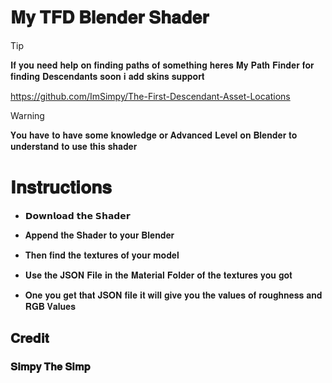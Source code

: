 # 𝐌𝐲 𝐓𝐅𝐃 𝐁𝐥𝐞𝐧𝐝𝐞𝐫 𝐒𝐡𝐚𝐝𝐞𝐫  


> [!TIP]
> 𝐈𝐟 𝐲𝐨𝐮 𝐧𝐞𝐞𝐝 𝐡𝐞𝐥𝐩 𝐨𝐧 𝐟𝐢𝐧𝐝𝐢𝐧𝐠 𝐩𝐚𝐭𝐡𝐬 𝐨𝐟 𝐬𝐨𝐦𝐞𝐭𝐡𝐢𝐧𝐠 𝐡𝐞𝐫𝐞𝐬 𝐌𝐲 𝐏𝐚𝐭𝐡 𝐅𝐢𝐧𝐝𝐞𝐫 𝐟𝐨𝐫 𝐟𝐢𝐧𝐝𝐢𝐧𝐠 𝐃𝐞𝐬𝐜𝐞𝐧𝐝𝐚𝐧𝐭𝐬 𝐬𝐨𝐨𝐧 𝐢 𝐚𝐝𝐝 𝐬𝐤𝐢𝐧𝐬 𝐬𝐮𝐩𝐩𝐨𝐫𝐭
>
> 
> https://github.com/ImSimpy/The-First-Descendant-Asset-Locations


> [!WARNING]
> 𝐘𝐨𝐮 𝐡𝐚𝐯𝐞 𝐭𝐨 𝐡𝐚𝐯𝐞 𝐬𝐨𝐦𝐞 𝐤𝐧𝐨𝐰𝐥𝐞𝐝𝐠𝐞 𝐨𝐫 𝐀𝐝𝐯𝐚𝐧𝐜𝐞𝐝 𝐋𝐞𝐯𝐞𝐥 𝐨𝐧 𝐁𝐥𝐞𝐧𝐝𝐞𝐫 𝐭𝐨 𝐮𝐧𝐝𝐞𝐫𝐬𝐭𝐚𝐧𝐝 𝐭𝐨 𝐮𝐬𝐞 𝐭𝐡𝐢𝐬 𝐬𝐡𝐚𝐝𝐞𝐫 


# 𝐈𝐧𝐬𝐭𝐫𝐮𝐜𝐭𝐢𝐨𝐧𝐬 


* 𝗗𝗼𝘄𝗻𝗹𝗼𝗮𝗱 𝘁𝗵𝗲 𝗦𝗵𝗮𝗱𝗲𝗿


* 𝐀𝐩𝐩𝐞𝐧𝐝 𝐭𝐡𝐞 𝐒𝐡𝐚𝐝𝐞𝐫 𝐭𝐨 𝐲𝐨𝐮𝐫 𝐁𝐥𝐞𝐧𝐝𝐞𝐫


* 𝐓𝐡𝐞𝐧 𝐟𝐢𝐧𝐝 𝐭𝐡𝐞 𝐭𝐞𝐱𝐭𝐮𝐫𝐞𝐬 𝐨𝐟 𝐲𝐨𝐮𝐫 𝐦𝐨𝐝𝐞𝐥


* 𝐔𝐬𝐞 𝐭𝐡𝐞 𝐉𝐒𝐎𝐍 𝐅𝐢𝐥𝐞 𝐢𝐧 𝐭𝐡𝐞 𝐌𝐚𝐭𝐞𝐫𝐢𝐚𝐥 𝐅𝐨𝐥𝐝𝐞𝐫 𝐨𝐟 𝐭𝐡𝐞 𝐭𝐞𝐱𝐭𝐮𝐫𝐞𝐬 𝐲𝐨𝐮 𝐠𝐨𝐭


* 𝐎𝐧𝐞 𝐲𝐨𝐮 𝐠𝐞𝐭 𝐭𝐡𝐚𝐭 𝐉𝐒𝐎𝐍 𝐟𝐢𝐥𝐞 𝐢𝐭 𝐰𝐢𝐥𝐥 𝐠𝐢𝐯𝐞 𝐲𝐨𝐮 𝐭𝐡𝐞 𝐯𝐚𝐥𝐮𝐞𝐬 𝐨𝐟 𝐫𝐨𝐮𝐠𝐡𝐧𝐞𝐬𝐬 𝐚𝐧𝐝 𝐑𝐆𝐁 𝐕𝐚𝐥𝐮𝐞𝐬     


## 𝐂𝐫𝐞𝐝𝐢𝐭
### 𝐒𝐢𝐦𝐩𝐲 𝐓𝐡𝐞 𝐒𝐢𝐦𝐩
